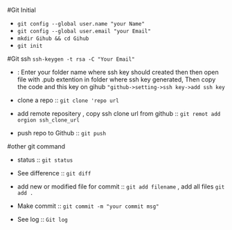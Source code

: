 #Git Initial
* `git config --global user.name "your Name"`
* `git config --global user.email "your Email"`
* `mkdir Gihub && cd Gihub`
* `git init`

#Git ssh
`ssh-keygen -t rsa -C "Your Email"`
* : Enter your folder name where ssh key should created then then open file with .pub extention in folder where ssh key generated, Then copy the code and this key on gihub `"github->setting->ssh key->add ssh key`

* clone a repo :: 
`git clone 'repo url `

* add remote repositery , copy ssh clone url from github ::
`git remot add orgion ssh_clone_url`

* push repo to Github ::
`git push`

#other git command
* status ::
`git status`

* See difference ::
`git diff`

* add new or modified file for commit ::
`git add filename` 
 , add all files  `git add .` 

* Make commit :: 
`git commit -m "your commit msg"`

* See log ::
`Git log`  

 

